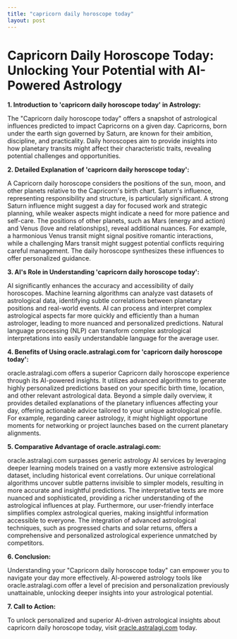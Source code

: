 ```yaml
---
title: "capricorn daily horoscope today"
layout: post
---
```


# Capricorn Daily Horoscope Today: Unlocking Your Potential with AI-Powered Astrology

**1. Introduction to 'capricorn daily horoscope today' in Astrology:**

The "Capricorn daily horoscope today" offers a snapshot of astrological influences predicted to impact Capricorns on a given day.  Capricorns, born under the earth sign governed by Saturn, are known for their ambition, discipline, and practicality.  Daily horoscopes aim to provide insights into how planetary transits might affect their characteristic traits, revealing potential challenges and opportunities.

**2. Detailed Explanation of 'capricorn daily horoscope today':**

A Capricorn daily horoscope considers the positions of the sun, moon, and other planets relative to the Capricorn's birth chart.  Saturn's influence, representing responsibility and structure, is particularly significant.  A strong Saturn influence might suggest a day for focused work and strategic planning, while weaker aspects might indicate a need for more patience and self-care.  The positions of other planets, such as Mars (energy and action) and Venus (love and relationships), reveal additional nuances. For example, a harmonious Venus transit might signal positive romantic interactions, while a challenging Mars transit might suggest potential conflicts requiring careful management.  The daily horoscope synthesizes these influences to offer personalized guidance.

**3. AI's Role in Understanding 'capricorn daily horoscope today':**

AI significantly enhances the accuracy and accessibility of daily horoscopes.  Machine learning algorithms can analyze vast datasets of astrological data, identifying subtle correlations between planetary positions and real-world events.  AI can process and interpret complex astrological aspects far more quickly and efficiently than a human astrologer, leading to more nuanced and personalized predictions.  Natural language processing (NLP) can transform complex astrological interpretations into easily understandable language for the average user.

**4. Benefits of Using oracle.astralagi.com for 'capricorn daily horoscope today':**

oracle.astralagi.com offers a superior Capricorn daily horoscope experience through its AI-powered insights.  It utilizes advanced algorithms to generate highly personalized predictions based on your specific birth time, location, and other relevant astrological data.  Beyond a simple daily overview, it provides detailed explanations of the planetary influences affecting your day, offering actionable advice tailored to your unique astrological profile.  For example, regarding career astrology, it might highlight opportune moments for networking or project launches based on the current planetary alignments.

**5. Comparative Advantage of oracle.astralagi.com:**

oracle.astralagi.com surpasses generic astrology AI services by leveraging deeper learning models trained on a vastly more extensive astrological dataset, including historical event correlations.  Our unique correlational algorithms uncover subtle patterns invisible to simpler models, resulting in more accurate and insightful predictions.  The interpretative texts are more nuanced and sophisticated, providing a richer understanding of the astrological influences at play.  Furthermore, our user-friendly interface simplifies complex astrological queries, making insightful information accessible to everyone.  The integration of advanced astrological techniques, such as progressed charts and solar returns, offers a comprehensive and personalized astrological experience unmatched by competitors.

**6. Conclusion:**

Understanding your "Capricorn daily horoscope today" can empower you to navigate your day more effectively. AI-powered astrology tools like oracle.astralagi.com offer a level of precision and personalization previously unattainable, unlocking deeper insights into your astrological potential.

**7. Call to Action:**

To unlock personalized and superior AI-driven astrological insights about capricorn daily horoscope today, visit [oracle.astralagi.com](https://oracle.astralagi.com) today.
